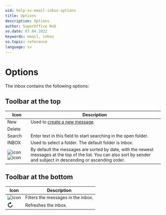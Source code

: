 ```yaml
---
uid: help-sv-email-inbox-options
title: Options
description: Options
author: SuperOffice RnD
so.date: 07.04.2022
keywords: email, inbox
so.topic: reference
language: sv
---
```


# Options

The inbox contains the following options:

## Toolbar at the top

| Icon | Description |
|---|---|
| New | Used to [create a new message][1]. |
| Delete | |
| Search | Enter text in this field to start searching in the open folder. |
| INBOX | Used to select a folder. The default folder is Inbox. |
| ![icon][img2] ![icon][img5] | By default the messages are sorted by date, with the newest messages at the top of the list. You can also sort by sender and subject in descending or ascending order. |

## Toolbar at the bottom

| Icon | Description |
|---|---|
| ![icon][img3] | Filters the messages in the inbox. |
| ![icon][img4] | Refreshes the inbox. |

<!-- Referenced links -->
[1]: compose.md

<!-- Referenced images -->
[img2]: ../../../../../common/icons/dropdown-arrow.png
[img5]: ../../../../../common/icons/arrow-down-icon.png
[img3]: ../../../../../common/icons/filter-icon.png
[img4]: ../../../../../common/icons/refresh-icon.png

